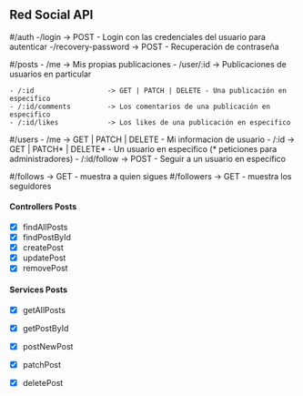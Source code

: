 ## Red Social API

#/auth
    -/login                 -> POST - Login con las credenciales del usuario para autenticar
    -/recovery-password     -> POST - Recuperación de contraseña

#/posts
    - /me                   -> Mis propias publicaciones
    - /user/:id             -> Publicaciones de usuarios en particular

    - /:id                  -> GET | PATCH | DELETE - Una publicación en especifico
    - /:id/comments         -> Los comentarios de una publicación en especifico
    - /:id/likes            -> Los likes de una publicación en especifico

#/users
    - /me                   -> GET | PATCH  | DELETE  - Mi informacion de usuario
    - /:id                  -> GET | PATCH* | DELETE* - Un usuario en especifico (* peticiones para administradores)
    - /:id/follow           -> POST - Seguir a un usuario en específico

#/follows                  -> GET - muestra a quien sigues
#/followers                -> GET - muestra los seguidores

#### Controllers Posts
- [x] findAllPosts
- [x] findPostById
- [x] createPost
- [x] updatePost
- [x] removePost

#### Services Posts
- [x] getAllPosts
- [x] getPostById
- [x] postNewPost 
- [x] patchPost
- [x] deletePost



